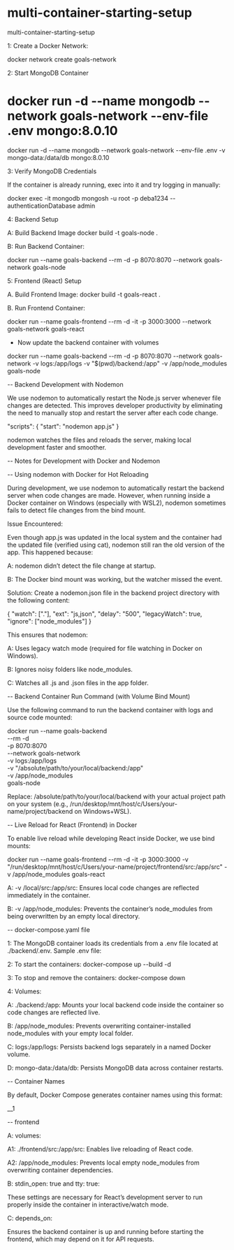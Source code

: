 # multi-container-starting-setup

multi-container-starting-setup

1: Create a Docker Network:

docker network create goals-network

2: Start MongoDB Container

# docker run -d --name mongodb --network goals-network --env-file .env mongo:8.0.10

docker run -d --name mongodb --network goals-network --env-file .env -v mongo-data:/data/db mongo:8.0.10

3: Verify MongoDB Credentials

If the container is already running, exec into it and try logging in manually:

docker exec -it mongodb mongosh -u root -p deba1234 --authenticationDatabase admin

4: Backend Setup

A: Build Backend Image
docker build -t goals-node .

B: Run Backend Container:

docker run --name goals-backend --rm -d -p 8070:8070 --network goals-network goals-node

5: Frontend (React) Setup

A. Build Frontend Image:
docker build -t goals-react .

B. Run Frontend Container:

docker run --name goals-frontend --rm -d -it -p 3000:3000 --network goals-network goals-react

- Now update the backend container with volumes

docker run --name goals-backend --rm -d -p 8070:8070 --network goals-network -v logs:/app/logs -v "$(pwd)/backend:/app" -v /app/node_modules goals-node

-- Backend Development with Nodemon

We use nodemon to automatically restart the Node.js server whenever file changes are detected. This improves developer productivity by eliminating the need to manually stop and restart the server after each code change.

"scripts": {
"start": "nodemon app.js"
}

nodemon watches the files and reloads the server, making local development faster and smoother.

-- Notes for Development with Docker and Nodemon

-- Using nodemon with Docker for Hot Reloading

During development, we use nodemon to automatically restart the backend server when code changes are made. However, when running inside a Docker container on Windows (especially with WSL2), nodemon sometimes fails to detect file changes from the bind mount.

Issue Encountered:

Even though app.js was updated in the local system and the container had the updated file (verified using cat), nodemon still ran the old version of the app. This happened because:

A: nodemon didn’t detect the file change at startup.

B: The Docker bind mount was working, but the watcher missed the event.

Solution:
Create a nodemon.json file in the backend project directory with the following content:

{
"watch": ["."],
"ext": "js,json",
"delay": "500",
"legacyWatch": true,
"ignore": ["node_modules"]
}

This ensures that nodemon:

A: Uses legacy watch mode (required for file watching in Docker on Windows).

B: Ignores noisy folders like node_modules.

C: Watches all .js and .json files in the app folder.

-- Backend Container Run Command (with Volume Bind Mount)

Use the following command to run the backend container with logs and source code mounted:

docker run --name goals-backend \
 --rm -d \
 -p 8070:8070 \
 --network goals-network \
 -v logs:/app/logs \
 -v "/absolute/path/to/your/local/backend:/app" \
 -v /app/node_modules \
 goals-node

Replace:
/absolute/path/to/your/local/backend with your actual project path on your system (e.g., /run/desktop/mnt/host/c/Users/your-name/project/backend on Windows+WSL).

-- Live Reload for React (Frontend) in Docker

To enable live reload while developing React inside Docker, we use bind mounts:

docker run --name goals-frontend --rm -d -it -p 3000:3000 -v "/run/desktop/mnt/host/c/Users/your-name/project/frontend/src:/app/src" -v /app/node_modules goals-react

A: -v /local/src:/app/src: Ensures local code changes are reflected immediately in the container.

B: -v /app/node_modules: Prevents the container’s node_modules from being overwritten by an empty local directory.

-- docker-compose.yaml file

1: The MongoDB container loads its credentials from a .env file located at ./backend/.env.
Sample .env file:

2: To start the containers: docker-compose up --build -d

3: To stop and remove the containers: docker-compose down

4: Volumes:

A: ./backend:/app: Mounts your local backend code inside the container so code changes are reflected live.

B: /app/node_modules: Prevents overwriting container-installed node_modules with your empty local folder.

C: logs:/app/logs: Persists backend logs separately in a named Docker volume.

D: mongo-data:/data/db: Persists MongoDB data across container restarts.

-- Container Names

By default, Docker Compose generates container names using this format:

<project-directory-name>\_<service-name>\_1

-- frontend

A: volumes:

A1: ./frontend/src:/app/src: Enables live reloading of React code.

A2: /app/node_modules: Prevents local empty node_modules from overwriting container dependencies.

B: stdin_open: true and tty: true:

These settings are necessary for React’s development server to run properly inside the container in interactive/watch mode.

C: depends_on:

Ensures the backend container is up and running before starting the frontend, which may depend on it for API requests.
